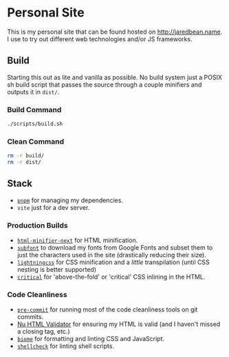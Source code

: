 # Personal Site

This is my personal site that can be found hosted on
http://jaredbean.name.  I use to try out different web technologies and/or JS frameworks.

## Build

Starting this out as lite and vanilla as possible.  No build system just a POSIX sh build
script that passes the source through a couple minifiers and outputs it in `dist/`.

### Build Command
```sh
./scripts/build.sh
```

### Clean Command
```sh
rm -r build/
rm -r dist/
```

## Stack
 - [`pnpm`](https://pnpm.io/) for managing my dependencies.
 - `vite` just for a dev server.
### Production Builds
 - [`html-minifier-next`](https://github.com/j9t/html-minifier-next) for HTML minification.
 - [`subfont`](https://github.com/Munter/subfont) to download my fonts from Google Fonts and subset them to just the characters used in the site (drastically reducing their size).
 - [`lightningcss`](https://lightningcss.dev/) for CSS minification and a _little_ transpilation (until CSS nesting is better supported)
 - [`critical`](https://github.com/addyosmani/critical) for 'above-the-fold' or 'critical' CSS inlining in the HTML.
### Code Cleanliness
 - [`pre-commit`](https://pre-commit.com/) for running most of the code cleanliness tools on git commits.
 - [Nu HTML Validator](https://validator.w3.org/nu/about.html) for ensuring my HTML is valid (and I haven't missed a closing tag, etc.)
 - [`biome`](https://biomejs.dev/reference/cli/#biome-check) for formatting and linting CSS and JavaScript.
 - [`shellcheck`](https://github.com/koalaman/shellcheck) for linting shell scripts.

